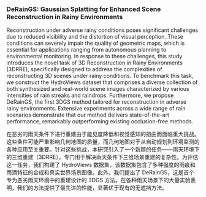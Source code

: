 ### DeRainGS: Gaussian Splatting for Enhanced Scene Reconstruction in Rainy Environments

Reconstruction under adverse rainy conditions poses significant challenges due to reduced visibility and the distortion of visual perception. These conditions can severely impair the quality of geometric maps, which is essential for applications ranging from autonomous planning to environmental monitoring. In response to these challenges, this study introduces the novel task of 3D Reconstruction in Rainy Environments (3DRRE), specifically designed to address the complexities of reconstructing 3D scenes under rainy conditions. To benchmark this task, we construct the HydroViews dataset that comprises a diverse collection of both synthesized and real-world scene images characterized by various intensities of rain streaks and raindrops. Furthermore, we propose DeRainGS, the first 3DGS method tailored for reconstruction in adverse rainy environments. Extensive experiments across a wide range of rain scenarios demonstrate that our method delivers state-of-the-art performance, remarkably outperforming existing occlusion-free methods.

在恶劣的雨天条件下进行重建由于能见度降低和视觉感知的扭曲而面临重大挑战。这些条件可能严重影响几何地图的质量，而几何地图对于从自动规划到环境监测的各种应用至关重要。针对这些挑战，本研究引入了一个新颖的任务——雨天环境下的三维重建（3DRRE），专门用于解决雨天条件下三维场景重建的复杂性。为评估这一任务，我们构建了 HydroViews 数据集，该数据集包含了多种强度的雨痕和雨滴特征的合成和真实世界场景图像。此外，我们提出了 DeRainGS，这是首个专为恶劣雨天环境中的重建设计的 3DGS 方法。在各种雨天场景下的大量实验表明，我们的方法提供了最先进的性能，显著优于现有的无遮挡方法。
